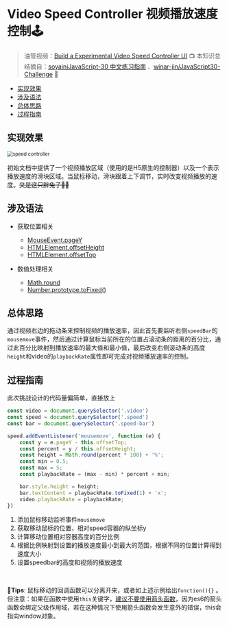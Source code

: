 # Video Speed Controller 视频播放速度控制🕹

> 油管视频：[Build a Experimental Video Speed Controller UI](https://www.youtube.com/watch?v=8gYN_EDMg_M&list=PLu8EoSxDXHP6CGK4YVJhL_VWetA865GOH&index=29) 📺
> 本知识总结摘自：[soyainiJavaScript-30 中文练习指南](https://github.com/soyaine/JavaScript30) 、[winar-jin/JavaScript30-Challenge](https://github.com/winar-jin/JavaScript30-Challenge) 🦥



 * [实现效果](#实现效果)
  * [涉及语法](#涉及语法)
  * [总体思路](#总体思路)
  * [过程指南](#过程指南)



## 实现效果

<img src="https://picgo-bed-1305701422.cos.ap-shanghai.myqcloud.com/picgo/20210530193214_D28.gif" alt="speed controller" style="zoom:80%;" />

初始文档中提供了一个视频播放区域（使用的是H5原生的控制器）以及一个表示播放速度的滑块区域。当鼠标移动，滑块跟着上下调节，实时改变视频播放的速度。~~又是这只胖兔子🤦‍♂️~~



## 涉及语法
- 获取位置相关
    - [MouseEvent.pageY](https://developer.mozilla.org/zh-CN/docs/Web/API/MouseEvent/pageY)
    - [HTMLElement.offsetHeight](https://developer.mozilla.org/zh-CN/docs/Web/API/HTMLElement/offsetHeight)
    - [HTMLElement.offsetTop](https://developer.mozilla.org/zh-CN/docs/Web/API/HTMLElement/offsetTop)

- 数值处理相关
    -  [Math.round](https://developer.mozilla.org/zh-CN/docs/Web/JavaScript/Reference/Global_Objects/Math/round)
    - [Number.prototype.toFixed()](https://developer.mozilla.org/zh-CN/docs/Web/JavaScript/Reference/Global_Objects/Number/toFixed)



## 总体思路

通过视频右边的拖动条来控制视频的播放速率，因此首先要监听右侧`speedBar`的`mousemove`事件，然后通过计算鼠标当前所在的位置占滚动条的距离的百分比，通过此百分比映射到播放速率的最大值和最小值，最后改变右侧滚动条的高度`height`和video的`playbackRate`属性即可完成对视频播放速率的控制。



## 过程指南

此次挑战设计的代码量偏简单，直接放上

```js
const video = document.querySelector('.video')
const speed = document.querySelector('.speed')
const bar = document.querySelector('.speed-bar')

speed.addEventListener('mousemove', function (e) {
    const y = e.pageY - this.offsetTop;
    const percent = y / this.offsetHeight;
    const height = Math.round(percent * 100) + '%';
    const min = 0.5;
    const max = 5;
    const playbackRate = (max - min) * percent + min;

    bar.style.height = height;
    bar.textContent = playbackRate.toFixed(1) + 'x';
    video.playbackRate = playbackRate;
})
```

1. 添加鼠标移动监听事件`mousemove`
2. 获取移动鼠标的位置，相对speed容器的纵坐标y
3. 计算移动位置相对容器高度的百分比例
4. 根据比例映射到设置的播放速度最小到最大的范围，根据不同的位置计算得到速度大小
5. 设置speedbar的高度和视频的播放速度

<br>

🤡**Tips**:  鼠标移动的回调函数可以分离开来，或者如上述示例给出`function(){}` 。但注意：如果在函数中使用`this`关键字，<u>建议不要使用箭头函数</u>，因为es6的箭头函数会绑定父级作用域，若在这种情况下使用箭头函数会发生意外的错误，this会指向window对象。

